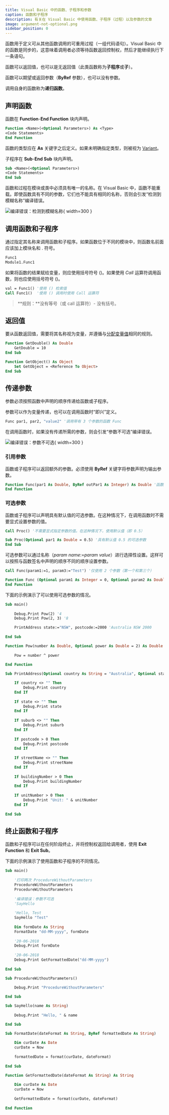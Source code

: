 ```yaml
---
title: Visual Basic 中的函数、子程序和参数
caption: 函数和子程序
description: 有关在 Visual Basic 中使用函数、子程序（过程）以及参数的文章
image: argument-not-optional.png
sidebar_position: 0
---
```

函数用于定义可从其他函数调用的可重用过程（一组代码语句）。Visual Basic 中的函数是同步的，这意味着调用者必须等待函数返回控制权，然后才能继续执行下一条语句。

函数可以返回值，也可以是无返回值（此类函数称为**子程序**或**子**）。

函数可以期望或返回参数（**ByRef** 参数），也可以没有参数。

调用自身的函数称为**递归函数**。

## 声明函数

函数在 **Function**-**End Function** 块内声明。

~~~ vb
Function <Name>(<Optional Parameters>) As <Type>
<Code Statements>
End Function
~~~

函数的类型应在 **As** 关键字之后定义。如果未明确指定类型，则被视为 [Variant](/docs/codestack/visual-basic/variables/standard-types#variant)。

子程序在 **Sub**-**End Sub** 块内声明。

~~~ vb
Sub <Name>(<Optional Parameters>)
<Code Statements>
End Sub
~~~

函数和过程在模块或类中必须具有唯一的名称。在 Visual Basic 中，函数不能重载。即使函数具有不同的参数，它们也不能具有相同的名称，否则会引发“检测到模糊名称”编译错误。

![编译错误：检测到模糊名称](ambiguous-name-detected.png){ width=300 }

## 调用函数和子程序

通过指定其名称来调用函数和子程序。如果函数位于不同的模块中，则函数名前面应该加上模块名和 . 符号。

~~~ vb
Func1
Module1.Func1
~~~

如果将函数的结果赋给变量，则应使用括号符号 ()。如果使用 *Call* 运算符调用函数，则也应使用括号符号 ()。

~~~ vb
val = Func1() '使用 () 检索值
Call Func1()  '使用 () 调用时使用 Call 运算符
~~~

> **规则：**没有等号（或 call 运算符）- 没有括号。

## 返回值

要从函数返回值，需要将其名称视为变量，并遵循与[分配变量值](/docs/codestack/visual-basic/variables/)相同的规则。

~~~ vb
Function GetDouble() As Double
    GetDouble = 10
End Sub

Function GetObject() As Object
    Set GetObject = <Reference To Object>
End Sub
~~~

## 传递参数

参数必须按照函数中声明的顺序传递给函数或子程序。

参数可以作为变量传递，也可以在调用函数时“即兴”定义。

~~~ vb
Func par1, par2, "value2" '调用带有 3 个参数的函数 Func
~~~

在调用函数时，如果没有传递所需的参数，则会引发“参数不可选”编译错误。

![编译错误：参数不可选](argument-not-optional.png){ width=300 }

### 引用参数

函数或子程序可以返回额外的参数。必须使用 **ByRef** 关键字将参数声明为输出参数。

~~~ vb
Function Func(par1 As Double, ByRef outPar1 As Integer) As Double '函数期望 par1 作为输入，并返回双精度值和另一个整数值作为引用参数
End Function
~~~

### 可选参数

函数或子程序可以声明具有默认值的可选参数。在这种情况下，在调用函数时不需要显式设置参数的值。

~~~ vb
Call Proc() '不需要显式指定参数的值。在这种情况下，使用默认值（即 0.5）

Sub Proc(Optional par1 As Double = 0.5) '具有默认值 0.5 的可选参数
End Sub
~~~

可选参数可以通过名称（*param name*:=*param value*）进行选择性设置。这样可以按照与函数签名中声明的顺序不同的顺序设置参数。

~~~ vb
Call Func(param1:=1, param3:="Test") '仅使用 2 个参数（第一个和第三个）

Function Func (Optional param1 As Integer = 0, Optional param2 As Double = 0.0, Optional param3 As String = "")
End Function
~~~

下面的示例演示了可以使用可选参数的情况。

~~~ vb
Sub main()
    
    Debug.Print Pow(2) '4
    Debug.Print Pow(2, 3) '8

    PrintAddress state:="NSW", postcode:=2000 'Australia NSW 2000
    
End Sub

Function Pow(number As Double, Optional power As Double = 2) As Double
    
    Pow = number ^ power
    
End Function

Sub PrintAddress(Optional country As String = "Australia", Optional state As String = "", Optional suburb As String = "", Optional postcode As Integer = 0, Optional streetName As String = "", Optional buildingNumber As Integer = 0, Optional unitNumber As Integer = 0)

    If country <> "" Then
        Debug.Print country
    End If
    
    If state <> "" Then
        Debug.Print state
    End If
    
    If suburb <> "" Then
        Debug.Print suburb
    End If
    
    If postcode > 0 Then
        Debug.Print postcode
    End If
    
    If streetName <> "" Then
        Debug.Print streetName
    End If
    
    If buildingNumber > 0 Then
        Debug.Print buildingNumber
    End If
    
    If unitNumber > 0 Then
        Debug.Print "Unit: " & unitNumber
    End If
    
End Sub
~~~



## 终止函数和子程序

函数和子程序可以在任何阶段终止，并将控制权返回给调用者，使用 **Exit Function** 和 **Exit Sub**。

下面的示例演示了使用函数和子程序的不同情况。

~~~ vb
Sub main()
    
    '打印两次 ProcedureWithoutParameters
    ProcedureWithoutParameters
    ProcedureWithoutParameters
    
    '编译错误：参数不可选
    'SayHello
    
    'Hello, Test
    SayHello "Test"
    
    Dim formDate As String
    FormatDate "dd-MM-yyyy", formDate
    
    '20-06-2018
    Debug.Print formDate
    
    '20-06-2018
    Debug.Print GetFormattedDate("dd-MM-yyyy")
    
End Sub

Sub ProcedureWithoutParameters()
    
    Debug.Print "ProcedureWithoutParameters"

End Sub

Sub SayHello(name As String)
    
    Debug.Print "Hello, " & name

End Sub

Sub FormatDate(dateFormat As String, ByRef formattedDate As String)
    
    Dim curDate As Date
    curDate = Now
    
    formattedDate = format(curDate, dateFormat)
    
End Sub

Function GetFormattedDate(dateFormat As String) As String
    
    Dim curDate As Date
    curDate = Now
    
    GetFormattedDate = format(curDate, dateFormat)
    
End Function
~~~